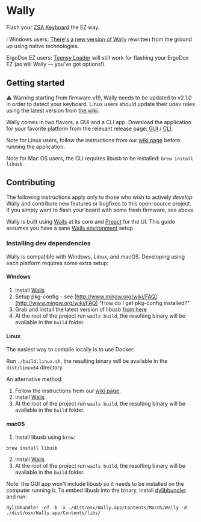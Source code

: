 # Wally

Flash your [ZSA Keyboard](https://ergodox-ez.com) the EZ way.

ℹ️ Windows users: [There's a new version of Wally](https://github.com/zsa/wally-win/) rewritten from the ground up using native technologies.

ErgoDox EZ users: [Teensy Loader](https://www.pjrc.com/teensy/loader.html) will still work for flashing your ErgoDox EZ (as will Wally — you've got options!).

## Getting started

⚠️ Warning starting from firmware v19, Wally needs to be updated to v2.1.0 in order to detect your keyboard. Linux users should update their udev rules using the latest version from [the wiki](https://github.com/zsa/wally/wiki/Live-training-on-Linux).

Wally comes in two flavors, a GUI and a CLI app.
Download the application for your favorite platform from the relevant release page: [GUI](https://github.com/zsa/wally/releases) / [CLI](https://github.com/zsa/wally-cli/releases).

Note for Linux users, follow the instructions from our [wiki page](https://github.com/zsa/wally/wiki/Linux-install) before running the application.

Note for Mac OS users, the CLI requires libusb to be installed: `brew install libusb`

## Contributing

The following instructions apply only to those who wish to actively _develop_ Wally and contribute new features or bugfixes to this open-source project. If you simply want to flash your board with some fresh firmware, see above.

Wally is built using [Wails](https://wails.app/) at its core and [Preact](https://preactjs.com/) for the UI. This guide assumes you have a sane [Wails environment](https://wails.app/gettingstarted/) setup.

### Installing dev dependencies

Wally is compatible with Windows, Linux, and macOS. Developing using each platform requires some extra setup:

#### Windows

1. Install [Wails](https://wails.app/gettingstarted/windows/)
2. Setup pkg-config - see [http://www.mingw.org/wiki/FAQ](http://www.mingw.org/wiki/FAQ) "How do I get pkg-config installed?"
3. Grab and install the latest version of libusb [from here](http://sourceforge.net/projects/libusb/files/libusb-1.0/)
4. At the root of the project run `wails build`, the resulting binary will be available in the `build` folder.

#### Linux

The easiest way to compile locally is to use Docker:

Run `./build.linux.sh`, the resulting binary will be available in the `dist/linux64` directory.

An alternative method:

1. Follow the instructions from our [wiki page](https://github.com/zsa/wally/wiki/Linux-install).
2. Install [Wails](https://wails.app/gettingstarted/linux/)
3. At the root of the project run `wails build`, the resulting binary will be available in the `build` folder.

#### macOS

1. Install libusb using `brew`:

```
brew install libusb
```
2. Install [Wails](https://wails.app/gettingstarted/mac/)
3. At the root of the project run `wails build`, the resulting binary will be available in the `build` folder.

Note: the GUI app won't include libusb so it needs to be installed on the computer running it. To embed libusb into the binary, install [dylibbundler](https://github.com/auriamg/macdylibbundler/) and run:

`dylibbundler -of -b -x ./dist/osx/Wally.app/Contents/MacOS/Wally -d ./dist/osx/Wally.app/Contents/libs/`
